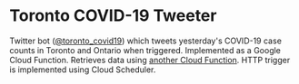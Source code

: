 # Toronto COVID-19 Tweeter

Twitter bot ([@toronto_covid19](twitter.com/toronto_covid19)) which tweets yesterday's COVID-19 case counts in Toronto and Ontario when triggered.
Implemented as a Google Cloud Function.
Retrieves data using [another Cloud Function](https://github.com/ryanapilado/toronto-covid-tracker).
HTTP trigger is implemented using Cloud Scheduler.
